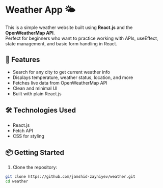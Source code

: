 # Weather App 🌤️

This is a simple weather website built using **React.js** and the **OpenWeatherMap API**.  
Perfect for beginners who want to practice working with APIs, useEffect, state management, and basic form handling in React.

## 🌟 Features
- Search for any city to get current weather info
- Displays temperature, weather status, location, and more
- Fetches live data from OpenWeatherMap API
- Clean and minimal UI
- Built with plain React.js

## 🛠️ Technologies Used
- React.js
- Fetch API
- CSS for styling

## 📦 Getting Started

1. Clone the repository:
```bash
git clone https://github.com/jamshid-zayniyev/weather.git
cd weather
